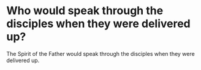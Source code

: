 # Who would speak through the disciples when they were delivered up?

The Spirit of the Father would speak through the disciples when they were delivered up.
